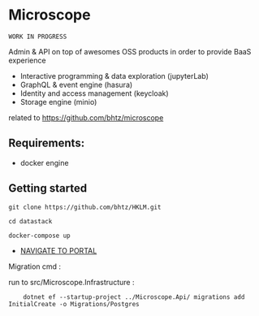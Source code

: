 # Microscope

    WORK IN PROGRESS

Admin & API on top of awesomes OSS products in order to provide BaaS experience

* Interactive programming & data exploration (jupyterLab)
* GraphQL & event engine (hasura)
* Identity and access management (keycloak)
* Storage engine (minio)

related to https://github.com/bhtz/microscope

## Requirements: 

* docker engine

## Getting started

    git clone https://github.com/bhtz/HKLM.git

    cd datastack

    docker-compose up

* [NAVIGATE TO PORTAL](http://localhost:8085)

Migration cmd : 

run to src/Microscope.Infrastructure : 

        dotnet ef --startup-project ../Microscope.Api/ migrations add InitialCreate -o Migrations/Postgres